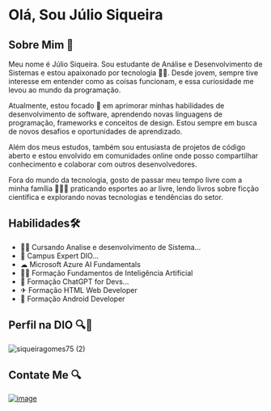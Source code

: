# Olá, Sou Júlio Siqueira

## Sobre Mim 👨
Meu nome é Júlio Siqueira. Sou estudante de Análise e Desenvolvimento de Sistemas e estou apaixonado por tecnologia 👨‍💻. Desde jovem, sempre tive interesse em entender como as coisas funcionam,
e essa curiosidade me levou ao mundo da programação.

Atualmente, estou focado 🎯 em aprimorar minhas habilidades de desenvolvimento de software, aprendendo novas linguagens de programação, frameworks e conceitos de design. Estou sempre em busca
de novos desafios e oportunidades de aprendizado.

Além dos meus estudos, também sou entusiasta de projetos de código aberto e estou envolvido em comunidades online onde posso compartilhar conhecimento e colaborar com outros
desenvolvedores.

Fora do mundo da tecnologia, gosto de passar meu tempo livre com a minha família 👨‍👩‍👧 praticando esportes ao ar livre, lendo livros sobre ficção científica e explorando novas tecnologias e tendências do setor.
## Habilidades🛠
- 👨‍💻 Cursando Analise e desenvolvimento de Sistema...
- 🚀 Campus Expert DIO...
- ☁  Microsoft Azure AI Fundamentals
- 👨‍💻 Formação Fundamentos de Inteligência Artificial
- 🚀 Formação ChatGPT for Devs...
- ✈ Formação HTML Web Developer
- 📱 Formação Android Developer

## Perfil na DIO 🔍🙌
![siqueiragomes75 (2)](https://github.com/siqueirago/siqueirago/assets/152822615/ac5d2986-3d5c-40c8-bab2-dae47cdcf323)

## Contate Me 🔍
[![image](https://github.com/siqueirago/siqueirago/assets/152822615/2db979c0-6428-4123-9de1-f332e089e61a)
](www.linkedin.com/in/julio-siqueira-9bb0a7203)

<!---
siqueirago/siqueirago is a ✨ special ✨ repository because its `README.md` (this file) appears on your GitHub profile.
You can click the Preview link to take a look at your changes.
--->
